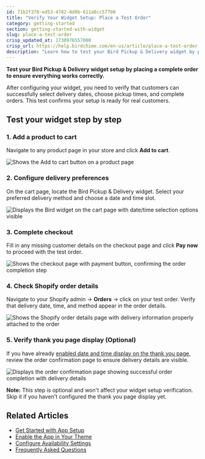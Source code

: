 ```yaml
---
id: 71b2f378-ed53-4782-8d9b-611a8cc57700
title: "Verify Your Widget Setup: Place a Test Order"
category: getting-started
section: getting-started-with-widget
slug: place-a-test-order
crisp_updated_at: 1730976557000
crisp_url: https://help.birdchime.com/en-us/article/place-a-test-order-13fhz0a/
description: "Learn how to test your Bird Pickup & Delivery widget by placing a complete test order to verify all functionality works correctly."
---
```


**Test your Bird Pickup & Delivery widget setup by placing a complete order to ensure everything works correctly.**

After configuring your widget, you need to verify that customers can successfully select delivery dates, choose pickup times, and complete orders. This test confirms your setup is ready for real customers.

## Test your widget step by step

### 1. Add a product to cart

Navigate to any product page in your store and click **Add to cart**.

![Shows the Add to cart button on a product page](https://storage.crisp.chat/users/helpdesk/website/ca826b447482b000/image_5p1e2.png)

### 2. Configure delivery preferences

On the cart page, locate the Bird Pickup & Delivery widget. Select your preferred delivery method and choose a date and time slot.

![Displays the Bird widget on the cart page with date/time selection options visible](https://storage.crisp.chat/users/helpdesk/website/ca826b447482b000/image_1yrggjh.png)

### 3. Complete checkout

Fill in any missing customer details on the checkout page and click **Pay now** to proceed with the test order.

![Shows the checkout page with payment button, confirming the order completion step](https://storage.crisp.chat/users/helpdesk/website/ca826b447482b000/image_jd3cli.png)

### 4. Check Shopify order details

Navigate to your Shopify admin → **Orders** → click on your test order. Verify that delivery date, time, and method appear in the order details.

![Shows the Shopify order details page with delivery information properly attached to the order](https://storage.crisp.chat/users/helpdesk/website/ca826b447482b000/image_3iydq2.png)

### 5. Verify thank you page display (Optional)

If you have already [enabled date and time display on the thank you page](https://help.birdchime.com/en-us/article/enable-date-and-time-on-thank-you-order-status-page-1mvhech/), review the order confirmation page to ensure delivery details are visible.

![Displays the order confirmation page showing successful order completion with delivery details](https://storage.crisp.chat/users/helpdesk/website/ca826b447482b000/image_f84psy.png)

**Note:** This step is optional and won't affect your widget setup verification. Skip it if you haven't configured the thank you page display yet.

## Related Articles

- [Get Started with App Setup](https://help.birdchime.com/en-us/article/get-started-with-app-setup-1tra0ra/)
- [Enable the App in Your Theme](https://help.birdchime.com//en-us/article/enable-the-app-in-your-theme-450cbp/)
- [Configure Availability Settings](https://help.birdchime.com//en-us/article/configure-availability-settings-199dozz/)
- [Frequently Asked Questions](https://help.birdchime.com/en-us/category/faqs-1ygmxau/)